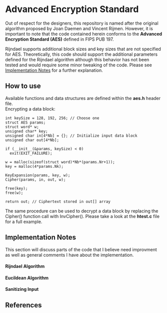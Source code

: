 # Advanced Encryption Standard
Out of respect for the designers, this repository is named after the original algorithm proposed by Joan Daemen and Vincent Rijmen. However, it is important to note that the code contained herein conforms to the **Advanced Encryption Standard (AES)** defined in FIPS PUB 197.

Rijndael supports additional block sizes and key sizes that are not specified for AES. Theoretically, this code should support the additional parameters defined for the Rijndael algorithm although this behavior has not been tested and would require some minor tweaking of the code. Please see [Implementation Notes](#Rijndael-Algorithm) for a further explanation. 

## How to use
Available functions and data structures are defined within the **aes.h** header file.\
Encrypting a data block:
```
int keySize = 128, 192, 256; // Choose one
struct AES params;
struct word* w;
unsigned char* key;
unsigned char in[4*Nb] = {}; // Initialize input data block 
unsigned char out[4*Nb];

if (__init__(&params, keySize) < 0) 
  exit(EXIT_FAILURE);

w = malloc(sizeof(struct word)*Nb*(params.Nr+1));
key = malloc(4*params.Nk);

KeyExpansion(params, key, w);
Cipher(params, in, out, w);

free(key);
free(w); 

return out; // Ciphertext stored in out[] array
```
The same procedure can be used to decrypt a data block by replacing the Cipher() function call with InvCipher(). Please take a look at the **htest.c** file for a full example.

## Implementation Notes
This section will discuss parts of the code that I believe need improvment as well as general comments I have about the implementation.

#### Rijndael Algorithm

#### Eucildean Algorithm

#### Sanitizing Input

## References
